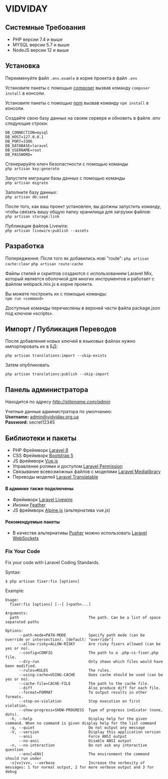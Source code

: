 # VIDVIDAY
## Системные Требования

- PHP версии 7.4 и выше
- MYSQL версии 5.7 и выше
- NodeJS версии 12 и выше

## Установка

Переименуйте файл `.env.examle`  в корне проекта в файл `.env`

Установите пакеты с помощью [composer](https://getcomposer.org/)
вызвав команду `composer install` в консоли.

Установите пакеты с помощью [npm](https://www.npmjs.com/)
вызвав команду `npm install` в консоли.

Создайте свою базу данных на своем сервере и обновить в файле .env следующие строки:
```
DB_CONNECTION=mysql
DB_HOST=127.0.0.1
DB_PORT=3306
DB_DATABASE=laravel
DB_USERNAME=root
DB_PASSWORD=
```

Сгенерируйте ключ безопастности с помощью команды  
`php artisan key:generate`

Запустите миграции базы данных с помощью команды  
`php artisan migrate`

Заполните базу данных:  
`php artisan db:seed`

После того, как ваш проект установлен, вы должны запустить команду, чтобы связать вашу общую папку хранилища для
загрузки файлов:  
`php artisan storage:link`

Публикация файлов Livewire:  
`php artisan livewire:publish --assets`

## Разработка

Попередження:
Після того як добавились нові "route":
`php artisan cache:clear`
`php artisan route:cache`

Файлы стилей и скриптов создаются с использованием Laravel Mix, который является оболочкой для многих инструментов и
работает с файлом webpack.mix.js в корне проекта.

Вы можете построить их с помощью команды:  
`npm run <command>`

Доступные команды перечислены в верхней части файла package.json под ключом «scripts».

## Импорт / Публикация Переводов

После добавления новых ключей в языковых файлах нужно импортировать их в БД:
```
php artisan translations:import --skip-exists
```

Затем опубликовать
```
php artisan translations:publish --skip-import
```


## Панель администратора
Находится по адресу *http://stitename.com/admin*

Учетные данные администратора по умолчанию:  
**Username:** admin@vidviday.org.ua  
**Password:** secret12345


## Библиотеки и пакеты

- PHP Фреймворк [Laravel 8](https://laravel.com/)
- CSS Фреймворк [Bootstrap 5](https://getbootstrap.com/)
- JS фреймворк [Vue.js](https://vuejs.org/)
- Управление ролями и доступом [Laravel Permission](https://spatie.be/docs/laravel-permission/v4/introduction)
- Связывание всевозможных файлов с моделями [Laravel Medialibrary](https://spatie.be/docs/laravel-medialibrary/v7/introduction)
- Переводы моделей [Laravel Translatable](https://github.com/spatie/laravel-translatable)

#### В админке также подключены
- Фреймворк [Laravel Livewire](https://laravel-livewire.com/)
- Иконки [Feather](https://feathericons.com/)
- JS фреймворк [Alpine.js](https://github.com/alpinejs/alpine) (альтернатива vue.js)

#### Рекомендуемые пакеты
- В качестве альтернативы [Pusher](https://pusher.com/) можно использовать
  [Laravel WebSockets](https://beyondco.de/docs/laravel-websockets/getting-started/introduction)
  
### Fix Your Code
Fix your code with Laravel Coding Standards.

Syntax:
```
$ php artisan fixer:fix [options]
```

Example:
```
Usage:
  fixer:fix [options] [--] [<path>...]

Arguments:
  path                               The path. Can be a list of space separated paths

Options:
      --path-mode=PATH-MODE          Specify path mode (can be override or intersection). [default: "override"]
      --allow-risky=ALLOW-RISKY      Are risky fixers allowed (can be yes or no).
      --config=CONFIG                The path to a .php-cs-fixer.php file.
      --dry-run                      Only shows which files would have been modified.
      --rules=RULES                  The rules.
      --using-cache=USING-CACHE      Does cache should be used (can be yes or no).
      --cache-file=CACHE-FILE        The path to the cache file.
      --diff                         Also produce diff for each file.
      --format=FORMAT                To output results in other formats.
      --stop-on-violation            Stop execution on first violation.
      --show-progress=SHOW-PROGRESS  Type of progress indicator (none, dots).
  -h, --help                         Display help for the given command. When no command is given display help for the list command
  -q, --quiet                        Do not output any message
  -V, --version                      Display this application version
      --ansi                         Force ANSI output
      --no-ansi                      Disable ANSI output
  -n, --no-interaction               Do not ask any interactive question
      --env[=ENV]                    The environment the command should run under
  -v|vv|vvv, --verbose               Increase the verbosity of messages: 1 for normal output, 2 for more verbose output and 3 for debug
  
```
